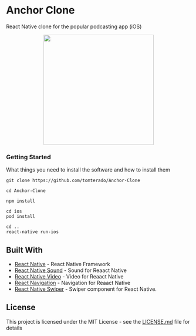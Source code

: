 # Anchor Clone 

React Native clone for the popular podcasting app (iOS)

<!-- ![Demo Video](https://im2.ezgif.com/tmp/ezgif-2-ab36d68b7bc6.gif)
 -->

<p align="center">
  <img width="300" src="https://im2.ezgif.com/tmp/ezgif-2-432d333b6021.gif">
</p>


### Getting Started

What things you need to install the software and how to install them

```
git clone https://github.com/tomterado/Anchor-Clone 
```
```
cd Anchor-Clone
```
```
npm install
```
```
cd ios
pod install
```
```
cd ..
react-native run-ios
```

## Built With

* [React Native](https://github.com/facebook/react-native) - React Native Framework
* [React Native Sound](https://github.com/zmxv/react-native-sound) -  Sound for Reaact Native
* [React Native Video](https://github.com/react-native-community/react-native-video) -  Video for Reaact Native
* [React Navigation](https://github.com/react-navigation/react-navigation) - Navigation for Reaact Native
* [React Native Swiper](https://github.com/leecade/react-native-swiper) - Swiper component for React Native.




## License

This project is licensed under the MIT License - see the [LICENSE.md](LICENSE.md) file for details
